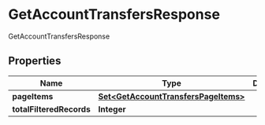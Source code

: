 

# GetAccountTransfersResponse

GetAccountTransfersResponse

## Properties

| Name | Type | Description | Notes |
|------------ | ------------- | ------------- | -------------|
|**pageItems** | [**Set&lt;GetAccountTransfersPageItems&gt;**](GetAccountTransfersPageItems.md) |  |  [optional] |
|**totalFilteredRecords** | **Integer** |  |  [optional] |



